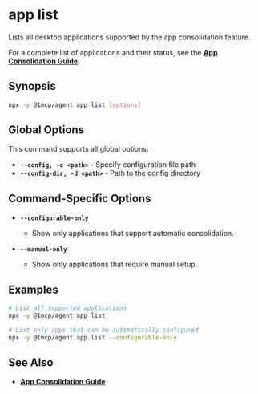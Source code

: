 # app list

Lists all desktop applications supported by the app consolidation feature.

For a complete list of applications and their status, see the **[App Consolidation Guide](../../guide/integrations/app-consolidation#supported-applications)**.

## Synopsis

```bash
npx -y @1mcp/agent app list [options]
```

## Global Options

This command supports all global options:

- **`--config, -c <path>`** - Specify configuration file path
- **`--config-dir, -d <path>`** - Path to the config directory

## Command-Specific Options

- **`--configurable-only`**
  - Show only applications that support automatic consolidation.

- **`--manual-only`**
  - Show only applications that require manual setup.

## Examples

```bash
# List all supported applications
npx -y @1mcp/agent app list

# List only apps that can be automatically configured
npx -y @1mcp/agent app list --configurable-only
```

## See Also

- **[App Consolidation Guide](../../guide/integrations/app-consolidation)**
